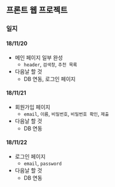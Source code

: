 ## 프론트 웹 프로젝트
### 일지
#### 18/11/20
- 메인 페이지 일부 완성
  - `header`, `검색창`, `추천 목록`
- 다음날 할 것
  - DB 연동, 로그인 페이지
#### 18/11/21
- 회원가입 페이지
  - `email`, `이름`, `비밀번호`, `비밀번호 확인`, `제출`
- 다음날 할 것
  - DB 연동
#### 18/11/22
- 로그인 페이지
  - `email`, `password`
- 다음날 할 것
  - DB 연동